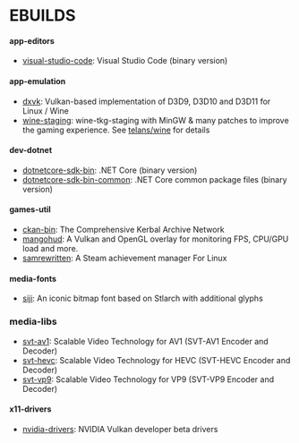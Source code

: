 # EBUILDS

#### app-editors

- [visual-studio-code](https://github.com/Microsoft/vscode): Visual Studio Code (binary version)

#### app-emulation

- [dxvk](https://github.com/doitsujin/dxvk): Vulkan-based implementation of D3D9, D3D10 and D3D11 for Linux / Wine
- [wine-staging](https://github.com/wine-staging/wine-staging): wine-tkg-staging with MinGW & many patches to improve the gaming experience. See [telans/wine](https://github.com/telans/wine/releases) for details

#### dev-dotnet

- [dotnetcore-sdk-bin](https://dotnet.microsoft.com/download/dotnet-core/3.1): .NET Core (binary version)
- [dotnetcore-sdk-bin-common](https://dotnet.microsoft.com/download/dotnet-core/3.1): .NET Core common package files (binary version)

#### games-util

- [ckan-bin](https://github.com/KSP-CKAN/CKAN/): The Comprehensive Kerbal Archive Network
- [mangohud](https://github.com/flightlessmango/MangoHud): A Vulkan and OpenGL overlay for monitoring FPS, CPU/GPU load and more.
- [samrewritten](https://github.com/PaulCombal/SamRewritten): A Steam achievement manager For Linux

#### media-fonts

- [siji](https://github.com/stark/siji): An iconic bitmap font based on Stlarch with additional glyphs

### media-libs

- [svt-av1](https://github.com/OpenVisualCloud/SVT-AV1): Scalable Video Technology for AV1 (SVT-AV1 Encoder and Decoder)
- [svt-hevc](https://github.com/OpenVisualCloud/SVT-HEVC): Scalable Video Technology for HEVC (SVT-HEVC Encoder and Decoder)
- [svt-vp9](https://github.com/OpenVisualCloud/SVT-VP9): Scalable Video Technology for VP9 (SVT-VP9 Encoder and Decoder)

#### x11-drivers

- [nvidia-drivers](https://developer.nvidia.com/vulkan-driver): NVIDIA Vulkan developer beta drivers
